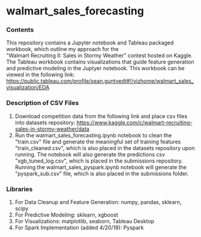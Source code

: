 # walmart_sales_forecasting
### Contents
This repository contains a Jupyter notebook and Tableau packaged workbook, which outline my approach for the   
"Walmart Recruiting II: Sales in Stormy Weather" contest hosted on Kaggle. The Tableau workbook contains visualizations that guide feature generation and predictive modeling in the Juptyer notebook. This workbook can be viewed in the following link: https://public.tableau.com/profile/sean.guntvedt#!/vizhome/walmart_sales_visualization/EDA

### Description of CSV Files
1. Download competition data from the following link and place csv files into datasets repository: https://www.kaggle.com/c/walmart-recruiting-sales-in-stormy-weather/data
2. Run the walmart_sales_forecasting.ipynb notebook to clean the "train.csv" file and generate the meaningful set of training features "train_cleaned.csv", which is also placed in the datasets repository upon running. The notebook will also generate the predictions csv "xgb_tuned_log.csv", which is placed in the submissions repository. Running the walmart_sales_pyspark.ipynb notebook will generate the "pyspark_sub.csv" file, which is also placed in the submissions folder.

### Libraries
1. For Data Cleanup and Feature Generation: numpy, pandas, sklearn, scipy
2. For Predictive Modeling: sklearn, xgboost
3. For Visualizations: matplotlib, seaborn, Tableau Desktop
4. For Spark Implementation (added 4/20/18): Pyspark 
